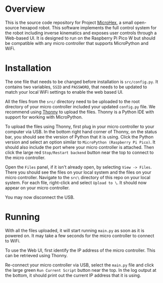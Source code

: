 # Overview

This is the source code repository for Project [MicroHex](https://www.youtube.com/playlist?list=PLAPTbzQ9K5TCGxGjUgji1VfkN3Fx_ZwAr), a small open-source hexapod robot. This software implements the full control system for the robot including inverse kinematics and exposes user controls through a Web-based UI. It is designed to run on the Raspberry Pi Pico W but should be compatible with any micro controller that supports MicroPython and WiFi.

# Installation

The one file that needs to be changed before installation is `src/config.py`. It contains two variables, `SSID` and `PASSWORD`, that needs to be updated to match your local WiFi settings to enable the web based UI.

All the files from the `src/` directory need to be uploaded to the root directory of your micro controller included your updated `config.py` file. We recommend using [Thonny](https://thonny.org/) to upload the files. Thonny is a Python IDE with support for working with MicroPython.

To upload the files using Thonny, first plug in your micro controller to your computer via USB. In the bottom right hand corner of Thonny, on the status bar, you should see the version of Python that it is using. Click the Python version and select an option similar to `MicroPython (Raspberry Pi Pico)`. It should also include the port where your micro controller is attached. Then click the large red `Stop/Restart backend` button near the top to connect to the micro controller.

Open the `Files` panel, if it isn't already open, by selecting `View -> Files`. There you should see the files on your local system and the files on your micro controller. Navigate to the `src\` directory of this repo on your local system.  For each file, right-click and select `Upload to \`. It should now appear on your micro controller.

You may now disconnect the USB.

# Running

With all the files uploaded, it will start running `main.py` as soon as it is powered on. It may take a few seconds for the micro controller to connect to WiFi.

To use the Web UI, first identify the IP address of the micro controller. This can be retrieved using Thonny. 

Re-connect your micro controller via USB, select the `main.py` file and click the large green `Run Current Script` button near the top. In the log output at the bottom, it should print out the current IP address that it is using.
